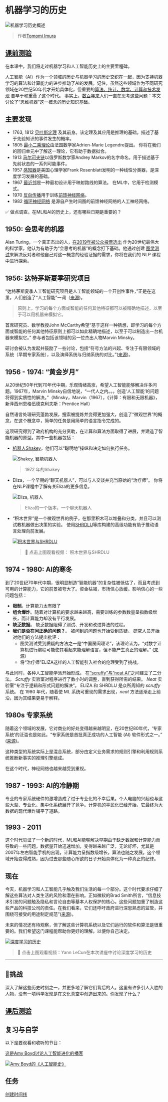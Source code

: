 # 机器学习的历史 

![机器学习历史概述](../../../sketchnotes/ml-history.png)
> 作者[Tomomi Imura](https://www.twitter.com/girlie_mac)

## [课前测验](https://jolly-sea-0a877260f.azurestaticapps.net/quiz/3/)

在本课中，我们将走过机器学习和人工智能历史上的主要里程碑。 

人工智能（AI）作为一个领域的历史与机器学习的历史交织在一起，因为支持机器学习的算法和计算能力的进步推动了AI的发展。记住，虽然这些领域作为不同研究领域在20世纪50年代才开始具体化，但重要的[算法、统计、数学、计算和技术发现](https://wikipedia.org/wiki/Timeline_of_machine_learning) 要早于和重叠了这个时代。 事实上，[数百年来](https://wikipedia.org/wiki/History_of_artificial_intelligence)人们一直在思考这些问题：本文讨论了“思维机器”这一概念的历史知识基础。 

## 主要发现

- 1763, 1812 [贝叶斯定理](https://wikipedia.org/wiki/Bayes%27_theorem) 及其前身。该定理及其应用是推理的基础，描述了基于先验知识的事件发生的概率。
- 1805 [最小二乘理论](https://wikipedia.org/wiki/Least_squares)由法国数学家Adrien-Marie Legendre提出。 你将在我们的回归单元中了解这一理论，它有助于数据拟合。
- 1913 [马尔可夫链](https://wikipedia.org/wiki/Markov_chain)以俄罗斯数学家Andrey Markov的名字命名，用于描述基于先前状态的一系列可能事件。
- 1957 [感知器](https://wikipedia.org/wiki/Perceptron)是美国心理学家Frank Rosenblatt发明的一种线性分类器，是深度学习发展的基础。
- 1967 [最近邻](https://wikipedia.org/wiki/Nearest_neighbor)是一种最初设计用于映射路线的算法。 在ML中，它用于检测模式。
- 1970 [反向传播](https://wikipedia.org/wiki/Backpropagation)用于训练[前馈神经网络](https://wikipedia.org/wiki/Feedforward_neural_network)。
- 1982 [循环神经网络](https://wikipedia.org/wiki/Recurrent_neural_network) 是源自产生时间图的前馈神经网络的人工神经网络。

✅ 做点调查。在ML和AI的历史上，还有哪些日期是重要的？
## 1950: 会思考的机器 

Alan Turing，一个真正杰出的人，[在2019年被公众投票选出](https://wikipedia.org/wiki/Icons:_The_Greatest_Person_of_the_20th_Century) 作为20世纪最伟大的科学家，他认为有助于为“会思考的机器”的概念打下基础。他通过创建 [图灵测试](https://www.bbc.com/news/technology-18475646)来解决反对者和他自己对这一概念的经验证据的需求，你将在我们的 NLP 课程中进行探索。

## 1956: 达特茅斯夏季研究项目

“达特茅斯夏季人工智能研究项目是人工智能领域的一个开创性事件，”正是在这里，人们创造了“人工智能”一词（[来源](https://250.dartmouth.edu/highlights/artificial-intelligence-ai-coined-dartmouth))。

> 原则上，学习的每个方面或智能的任何其他特征都可以被精确地描述，以至于可以用机器来模拟它。 

首席研究员、数学教授John McCarthy希望“基于这样一种猜想，即学习的每个方面或智能的任何其他特征原则上都可以如此精确地描述，以至于可以制造出一台机器来模拟它。” 参与者包括该领域的另一位杰出人物Marvin Minsky。

研讨会被认为发起并鼓励了一些讨论，包括“符号方法的兴起、专注于有限领域的系统（早期专家系统），以及演绎系统与归纳系统的对比。”([来源](https://wikipedia.org/wiki/Dartmouth_workshop))。

## 1956 - 1974: “黄金岁月”

从20世纪50年代到70年代中期，乐观情绪高涨，希望人工智能能够解决许多问题。1967年，Marvin Minsky自信地说，“一代人之内。。。创造‘人工智能’的问题将得到实质性的解决。”（Minsky，Marvin（1967），《计算：有限和无限机器》，新泽西州恩格伍德克利夫斯：Prentice Hall）

自然语言处理研究蓬勃发展，搜索被提炼并变得更加强大，创造了“微观世界”的概念，在这个概念中，简单的任务是用简单的语言指令完成的。

这项研究得到了政府机构的充分资助，在计算和算法方面取得了进展，并建造了智能机器的原型。其中一些机器包括：

* [机器人Shakey](https://wikipedia.org/wiki/Shakey_the_robot)，他们可以“聪明地”操纵和决定如何执行任务。

    ![Shakey, 智能机器人](../images/shakey.jpg)
    > 1972 年的Shakey

* Eliza，一个早期的“聊天机器人”，可以与人交谈并充当原始的“治疗师”。 你将在NLP课程中了解有关Eliza的更多信息。 

    ![Eliza, 机器人](../images/eliza.png)
    > Eliza的一个版本，一个聊天机器人 

* “积木世界”是一个微观世界的例子，在那里积木可以堆叠和分类，并且可以测试教机器做出决策的实验。 使用[SHRDLU](https://wikipedia.org/wiki/SHRDLU)等库构建的高级功能有助于推动语言处理向前发展。

    [![积木世界与SHRDLU](https://img.youtube.com/vi/QAJz4YKUwqw/0.jpg)](https://www.youtube.com/watch?v=QAJz4YKUwqw "积木世界与SHRDLU")
    
    > 🎥 点击上图观看视频： 积木世界与SHRDLU

## 1974 - 1980: AI的寒冬

到了20世纪70年代中期，很明显制造“智能机器”的复杂性被低估了，而且考虑到可用的计算能力，它的前景被夸大了。资金枯竭，市场信心放缓。影响信心的一些问题包括：

- **限制**。计算能力太有限了
- **组合爆炸**。随着对计算机的要求越来越高，需要训练的参数数量呈指数级增长，而计算能力却没有平行发展。
- **缺乏数据**。 缺乏数据阻碍了测试、开发和改进算法的过程。 
- **我们是否在问正确的问题？**。 被问到的问题也开始受到质疑。 研究人员开始对他们的方法提出批评： 
  - 图灵测试受到质疑的方法之一是“中国房间理论”，该理论认为，“对数字计算机进行编程可能使其看起来能理解语言，但不能产生真正的理解。” ([来源](https://plato.stanford.edu/entries/chinese-room/))
  - 将“治疗师”ELIZA这样的人工智能引入社会的伦理受到了挑战。

与此同时，各种人工智能学派开始形成。 在[“scruffy”与“neat AI”](https://wikipedia.org/wiki/Neats_and_scruffies)之间建立了二分法。 _Scruffy_ 实验室对程序进行了数小时的调整，直到获得所需的结果。 _Neat_ 实验室“专注于逻辑和形式问题的解决”。 ELIZA 和 SHRDLU 是众所周知的 _scruffy_ 系统。 在 1980 年代，随着使 ML 系统可重现的需求出现，_neat_ 方法逐渐走上前沿，因为其结果更易于解释。

## 1980s 专家系统

随着这个领域的发展，它对商业的好处变得越来越明显，在20世纪80年代，‘专家系统’的泛滥也是如此。“专家系统是首批真正成功的人工智能 (AI) 软件形式之一。” ([来源](https://wikipedia.org/wiki/Expert_system))。

这种类型的系统实际上是混合系统，部分由定义业务需求的规则引擎和利用规则系统推断新事实的推理引擎组成。

在这个时代，神经网络也越来越受到重视。

## 1987 - 1993: AI的冷静期

专业的专家系统硬件的激增造成了过于专业化的不幸后果。个人电脑的兴起也与这些大型、专业化、集中化系统展开了竞争。计算机的平民化已经开始，它最终为大数据的现代爆炸铺平了道路。

## 1993 - 2011

这个时代见证了一个新的时代，ML和AI能够解决早期由于缺乏数据和计算能力而导致的一些问题。数据量开始迅速增加，变得越来越广泛，无论好坏，尤其是2007年左右智能手机的出现，计算能力呈指数级增长，算法也随之发展。这个领域开始变得成熟，因为过去那些随心所欲的日子开始具体化为一种真正的纪律。

## 现在

今天，机器学习和人工智能几乎触及我们生活的每一个部分。这个时代要求仔细了解这些算法对人类生活的风险和潜在影响。正如微软的Brad Smith所言，“信息技术引发的问题触及隐私和言论自由等基本人权保护的核心。这些问题加重了制造这些产品的科技公司的责任。在我们看来，它们还呼吁政府进行深思熟虑的监管，并围绕可接受的用途制定规范”([来源](https://www.technologyreview.com/2019/12/18/102365/the-future-of-ais-impact-on-society/))。

未来的情况还有待观察，但了解这些计算机系统以及它们运行的软件和算法是很重要的。我们希望这门课程能帮助你更好的理解，以便你自己决定。

[![深度学习的历史](https://img.youtube.com/vi/mTtDfKgLm54/0.jpg)](https://www.youtube.com/watch?v=mTtDfKgLm54 "深度学习的历史")
> 🎥 点击上图观看视频：Yann LeCun在本次讲座中讨论深度学习的历史 

---
## 🚀挑战

深入了解这些历史时刻之一，并更多地了解它们背后的人。这里有许多引人入胜的人物，没有一项科学发现是在文化真空中创造出来的。你发现了什么？

## [课后测验](https://jolly-sea-0a877260f.azurestaticapps.net/quiz/4/)

## 复习与自学

以下是要观看和收听的节目：

[这是Amy Boyd讨论人工智能进化的播客](http://runasradio.com/Shows/Show/739)

[![Amy Boyd的《人工智能史》](https://img.youtube.com/vi/EJt3_bFYKss/0.jpg)](https://www.youtube.com/watch?v=EJt3_bFYKss "Amy Boyd的《人工智能史》")

## 任务

[创建时间线](assignment.zh-cn.md)
